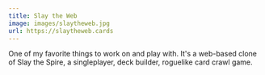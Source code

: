 ```yaml
---
title: Slay the Web
image: images/slaytheweb.jpg
url: https://slaytheweb.cards
---
```

One of my favorite things to work on and play with. It's a web-based clone of Slay the Spire, a singleplayer, deck builder, roguelike card crawl game.
